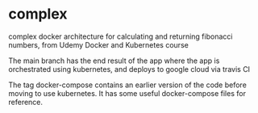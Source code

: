 # complex
complex docker architecture for calculating and returning fibonacci numbers, from Udemy Docker and Kubernetes course

The main branch has the end result of the app where the app is orchestrated using kubernetes, and deploys to google cloud via travis CI

The tag docker-compose contains an earlier version of the code before moving to use kubernetes.  It has some useful docker-compose files for reference.

